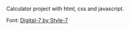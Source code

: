 Calculator project with html, css and javascript.

Font: [Digital-7 by Style-7](https://www.fontspace.com/digital-7-font-f7087)